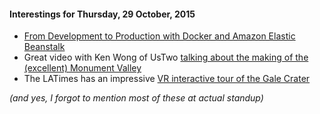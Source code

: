 #### Interestings for Thursday, 29 October, 2015

* [From Development to Production with Docker and Amazon Elastic
    Beanstalk](http://engineering.facile.it/from-development-to-production-with-docker-and-amazon-ecs)
* Great video with Ken Wong of UsTwo [talking about the making of the
    (excellent) Monument Valley](https://www.youtube.com/watch?v=z-dqzxYAyE0)
* The LATimes has an impressive [VR interactive tour of the Gale
    Crater](http://graphics.latimes.com/mars-gale-crater-vr/)

*(and yes, I forgot to mention most of these at actual standup)*

